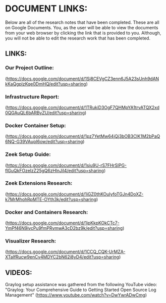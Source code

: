 # DOCUMENT LINKS:
Below are all of the research notes that have been completed. These are all on Google Documents. 
You, as the user will be able to view the documents from your web browser by clicking the link that is provided to you. Although, you will not be able to edit the research work that has been completed. 

## LINKS: 

### Our Project Outline: 
(https://docs.google.com/document/d/1Sj8CEVgCZ3enn6J5A23sUnh9dANkKaQgplzKqe0DmHQ/edit?usp=sharing)

### Infrastructure Report: 
(https://docs.google.com/document/d/1TRukiD3OgF7QHMpYA1trvATQX2xd0QGAuQL6bARByZU/edit?usp=sharing)

### Docker Container Setup: 
(https://docs.google.com/document/d/1pz7YetMw64jQj3bOB3CIK1M2bPaQ6NQ-G39VAupI6ow/edit?usp=sharing)

### Zeek Setup Guide: 
(https://docs.google.com/document/d/1siu9U-rS7FHrSlPG-flGuQkFOzeIzZ25gQ6zHlnJil4/edit?usp=sharing)

### Zeek Extensions Research: 
(https://docs.google.com/document/d/1iGZ0thKOuIyfoTGJn4DoXZ-k7MrMhohRpMTE-OYth3k/edit?usp=sharing) 

### Docker and Containers Research: 
(https://docs.google.com/document/d/1ipKkpKOkCTc7-YmPf46N9ivcPu9fmPRvmwA3cD2bz9k/edit?usp=sharing) 

### Visualizer Research: 
(https://docs.google.com/document/d/1CCQ_CQK-UrMZA-XTaIfRucw9enCv4MDYC2bN62i8yD4/edit?usp=sharing)

## VIDEOS: 
Graylog setup assistance was gathered from the following YouTube video: 
"Graylog: Your Comprehensive Guide to Getting Started Open Source Log Management"
(https://www.youtube.com/watch?v=DwYwrADwCmg) 
